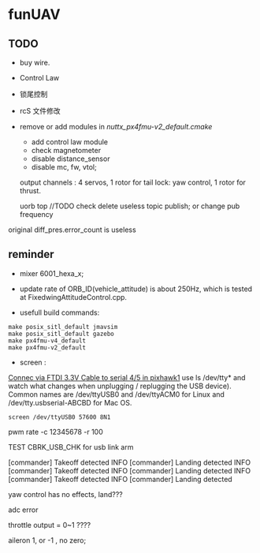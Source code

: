 # funUAV

## TODO
 * buy wire.
 * Control Law
 * 锁尾控制
 * rcS 文件修改
 * remove or add modules in *nuttx_px4fmu-v2_default.cmake* 
   * add control law module
   * check magnetometer
   * disable distance_sensor
   * disable mc, fw, vtol;


   output channels :  4 servos, 1 rotor for tail lock: yaw control, 1 rotor for thrust.


   uorb top  //TODO check delete useless topic publish; or change pub frequency




 original diff_pres.error_count is useless


## reminder 

 * mixer 6001_hexa_x;

 * update rate of ORB_ID(vehicle_attitude) is about 250Hz, which is tested at FixedwingAttitudeControl.cpp.

 * usefull build commands:

 ~~~
make posix_sitl_default jmavsim
make posix_sitl_default gazebo
make px4fmu-v4_default
make px4fmu-v2_default
 ~~~

 * screen :

[Connec via FTDI 3.3V Cable to serial 4/5 in pixhawk1](https://dev.px4.io/en/debug/system_console.html)
use ls /dev/tty* and watch what changes when unplugging / replugging the USB device). Common names are /dev/ttyUSB0 and /dev/ttyACM0 for Linux and /dev/tty.usbserial-ABCBD for Mac OS.

 ~~~
screen /dev/ttyUSB0 57600 8N1
 ~~~




pwm rate -c 12345678 -r 100


TEST  CBRK_USB_CHK for usb link arm


[commander] Takeoff detected
INFO  [commander] Landing detected
INFO  [commander] Takeoff detected
INFO  [commander] Landing detected
INFO  [commander] Takeoff detected
INFO  [commander] Landing detected

yaw control has no effects, land???



adc error 




throttle output = 0~1  ????


aileron 1, or -1 , no zero;



